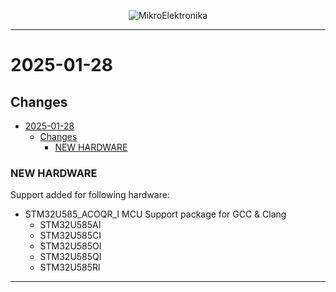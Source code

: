 <p align="center">
  <img src="http://www.mikroe.com/img/designs/beta/logo_small.png?raw=true" alt="MikroElektronika"/>
</p>

---

# 2025-01-28

## Changes

- [2025-01-28](#2025-01-28)
  - [Changes](#changes)
    - [NEW HARDWARE](#new-hardware)

### NEW HARDWARE

Support added for following hardware:

+ STM32U585_ACOQR_I MCU Support package for GCC & Clang
  + STM32U585AI
  + STM32U585CI
  + STM32U585OI
  + STM32U585QI
  + STM32U585RI

---

